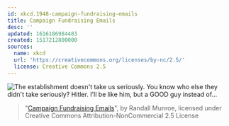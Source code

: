 ```yaml
---
id: xkcd.1948-campaign-fundraising-emails
title: Campaign Fundraising Emails
desc: ''
updated: 1616186984483
created: 1517212800000
sources:
  name: xkcd
  url: 'https://creativecommons.org/licenses/by-nc/2.5/'
  license: Creative Commons 2.5
---
```

![The establishment doesn't take us seriously. You know who else they didn't take seriously? Hitler. I'll be like him, but a GOOD guy instead of...](https://imgs.xkcd.com/comics/campaign_fundraising_emails.png)
> "[Campaign Fundraising Emails](https://xkcd.com/1948/)", by Randall Munroe, licensed under Creative Commons Attribution-NonCommercial 2.5 License
